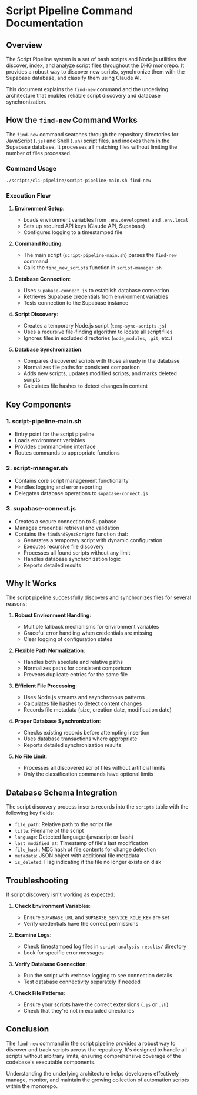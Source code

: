 # Script Pipeline Command Documentation

## Overview

The Script Pipeline system is a set of bash scripts and Node.js utilities that discover, index, and analyze script files throughout the DHG monorepo. It provides a robust way to discover new scripts, synchronize them with the Supabase database, and classify them using Claude AI.

This document explains the `find-new` command and the underlying architecture that enables reliable script discovery and database synchronization.

## How the `find-new` Command Works

The `find-new` command searches through the repository directories for JavaScript (`.js`) and Shell (`.sh`) script files, and indexes them in the Supabase database. It processes **all** matching files without limiting the number of files processed.

### Command Usage

```bash
./scripts/cli-pipeline/script-pipeline-main.sh find-new
```

### Execution Flow

1. **Environment Setup**: 
   - Loads environment variables from `.env.development` and `.env.local`
   - Sets up required API keys (Claude API, Supabase)
   - Configures logging to a timestamped file

2. **Command Routing**:
   - The main script (`script-pipeline-main.sh`) parses the `find-new` command
   - Calls the `find_new_scripts` function in `script-manager.sh`

3. **Database Connection**:
   - Uses `supabase-connect.js` to establish database connection
   - Retrieves Supabase credentials from environment variables
   - Tests connection to the Supabase instance

4. **Script Discovery**:
   - Creates a temporary Node.js script (`temp-sync-scripts.js`)
   - Uses a recursive file-finding algorithm to locate all script files
   - Ignores files in excluded directories (`node_modules`, `.git`, etc.)

5. **Database Synchronization**:
   - Compares discovered scripts with those already in the database
   - Normalizes file paths for consistent comparison
   - Adds new scripts, updates modified scripts, and marks deleted scripts
   - Calculates file hashes to detect changes in content

## Key Components

### 1. **script-pipeline-main.sh**
- Entry point for the script pipeline
- Loads environment variables
- Provides command-line interface
- Routes commands to appropriate functions

### 2. **script-manager.sh**
- Contains core script management functionality
- Handles logging and error reporting
- Delegates database operations to `supabase-connect.js`

### 3. **supabase-connect.js**
- Creates a secure connection to Supabase
- Manages credential retrieval and validation
- Contains the `findAndSyncScripts` function that:
  - Generates a temporary script with dynamic configuration
  - Executes recursive file discovery
  - Processes all found scripts without any limit
  - Handles database synchronization logic
  - Reports detailed results

## Why It Works

The script pipeline successfully discovers and synchronizes files for several reasons:

1. **Robust Environment Handling**:
   - Multiple fallback mechanisms for environment variables
   - Graceful error handling when credentials are missing
   - Clear logging of configuration states

2. **Flexible Path Normalization**:
   - Handles both absolute and relative paths
   - Normalizes paths for consistent comparison
   - Prevents duplicate entries for the same file

3. **Efficient File Processing**:
   - Uses Node.js streams and asynchronous patterns
   - Calculates file hashes to detect content changes
   - Records file metadata (size, creation date, modification date)

4. **Proper Database Synchronization**:
   - Checks existing records before attempting insertion
   - Uses database transactions where appropriate
   - Reports detailed synchronization results

5. **No File Limit**:
   - Processes all discovered script files without artificial limits
   - Only the classification commands have optional limits

## Database Schema Integration

The script discovery process inserts records into the `scripts` table with the following key fields:

- `file_path`: Relative path to the script file
- `title`: Filename of the script
- `language`: Detected language (javascript or bash)
- `last_modified_at`: Timestamp of file's last modification
- `file_hash`: MD5 hash of file contents for change detection
- `metadata`: JSON object with additional file metadata
- `is_deleted`: Flag indicating if the file no longer exists on disk

## Troubleshooting

If script discovery isn't working as expected:

1. **Check Environment Variables**:
   - Ensure `SUPABASE_URL` and `SUPABASE_SERVICE_ROLE_KEY` are set
   - Verify credentials have the correct permissions

2. **Examine Logs**:
   - Check timestamped log files in `script-analysis-results/` directory
   - Look for specific error messages

3. **Verify Database Connection**:
   - Run the script with verbose logging to see connection details
   - Test database connectivity separately if needed

4. **Check File Patterns**:
   - Ensure your scripts have the correct extensions (`.js` or `.sh`)
   - Check that they're not in excluded directories

## Conclusion

The `find-new` command in the script pipeline provides a robust way to discover and track scripts across the repository. It's designed to handle all scripts without arbitrary limits, ensuring comprehensive coverage of the codebase's executable components.

Understanding the underlying architecture helps developers effectively manage, monitor, and maintain the growing collection of automation scripts within the monorepo.